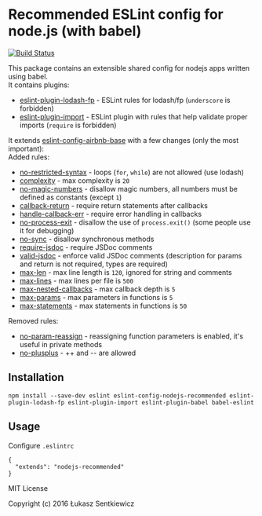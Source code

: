 # Recommended ESLint config for node.js (with babel)
[![Build Status](https://travis-ci.org/lsentkiewicz/eslint-config-nodejs-recommended.svg?branch=master)](https://travis-ci.org/lsentkiewicz/eslint-config-nodejs-recommended)

This package contains an extensible shared config for nodejs apps written using babel.  
It contains plugins:
- [eslint-plugin-lodash-fp](https://github.com/jfmengels/eslint-plugin-lodash-fp) - ESLint rules for lodash/fp (`underscore` is forbidden)
- [eslint-plugin-import](https://github.com/benmosher/eslint-plugin-import) - ESLint plugin with rules that help validate proper imports (`require` is forbidden)

It extends [eslint-config-airbnb-base](https://www.npmjs.com/package/eslint-config-airbnb-base) with a few changes (only the most important):  
Added rules:
- [no-restricted-syntax](http://eslint.org/docs/rules/no-restricted-syntax) - loops (`for`, `while`) are not allowed (use lodash)
- [complexity](http://eslint.org/docs/rules/complexity) - max complexity is `20`
- [no-magic-numbers](http://eslint.org/docs/rules/no-magic-numbers) - disallow magic numbers, all numbers must be defined as constants (except `1`)
- [callback-return](http://eslint.org/docs/rules/callback-return) - require return statements after callbacks
- [handle-callback-err](http://eslint.org/docs/rules/handle-callback-err) - require error handling in callbacks
- [no-process-exit](http://eslint.org/docs/rules/no-process-exit) - disallow the use of `process.exit()` (some people use it for debugging)
- [no-sync](http://eslint.org/docs/rules/no-sync) - disallow synchronous methods
- [require-jsdoc](http://eslint.org/docs/rules/require-jsdoc) - require JSDoc comments
- [valid-jsdoc](http://eslint.org/docs/rules/valid-jsdoc) - enforce valid JSDoc comments (description for params and return is not required, types are required)
- [max-len](http://eslint.org/docs/rules/max-len) - max line length is `120`, ignored for string and comments
- [max-lines](http://eslint.org/docs/rules/max-lines) - max lines per file is `500`
- [max-nested-callbacks](http://eslint.org/docs/rules/max-nested-callbacks) - max callback depth is `5` 
- [max-params](http://eslint.org/docs/rules/max-params) - max parameters in functions is `5`
- [max-statements](http://eslint.org/docs/rules/max-statements) - max statements in functions is `50`

Removed rules:
- [no-param-reassign](http://eslint.org/docs/rules/no-param-reassign) - reassigning function parameters is enabled, it's useful in private methods
- [no-plusplus](http://eslint.org/docs/rules/no-plusplus) - ++ and -- are allowed

## Installation

`npm install --save-dev eslint eslint-config-nodejs-recommended eslint-plugin-lodash-fp eslint-plugin-import eslint-plugin-babel babel-eslint`

## Usage

Configure `.eslintrc`

```
{
  "extends": "nodejs-recommended"
}
```


MIT License

Copyright (c) 2016 Łukasz Sentkiewicz
